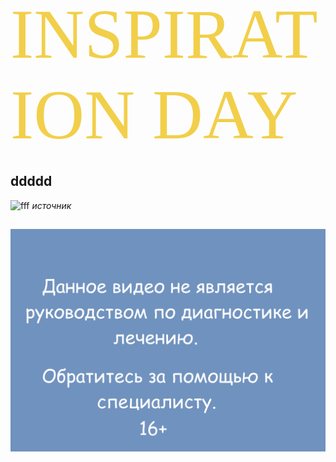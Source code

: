 
<span style="color: #f2cf4a; font-family: Nunito; font-size: 8em;">INSPIRATION DAY</span>
    
## ddddd
![fff](https://pressbooks.openeducationalberta.ca/app/uploads/sites/3/2018/08/0500Pronormoblast1-Gloria-Kwon.jpg)
_источник_

##
![hhh](./f.png)
